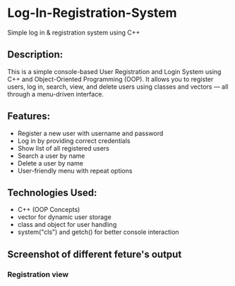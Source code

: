 # Log-In-Registration-System
Simple log in &amp; registration system using C++
 ## Description:
This is a simple console-based User Registration and Login System using C++ and Object-Oriented Programming (OOP). It allows you to register users, log in, search, view, and delete users using classes and vectors — all through a menu-driven interface.
## Features:
* Register a new user with username and password
* Log in by providing correct credentials
* Show list of all registered users
* Search a user by name
* Delete a user by name
* User-friendly menu with repeat options

## Technologies Used:
- C++ (OOP Concepts)
- vector for dynamic user storage
- class and object for user handling
- system("cls") and getch() for better console interaction

## Screenshot of different feture's output
### Registration view
